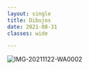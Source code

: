 ```yaml
---
layout: single
title: Dibujos
date: 2021-08-31
classes: wide

---
```

![IMG-20211122-WA0002](https://user-images.githubusercontent.com/93840093/143767492-8e22b19c-9ff3-44d0-8cbb-08378639711a.jpg)



